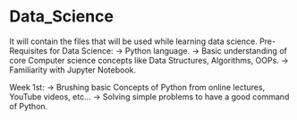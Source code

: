 # Data_Science
It will contain the files that will be used while learning data science.
Pre-Requisites for Data Science:
    -> Python language.
    -> Basic understanding of core Computer science concepts
        like Data Structures, Algorithms, OOPs.
    -> Familiarity with Jupyter Notebook.



Week 1st: 
-> Brushing basic Concepts of Python from online lectures, YouTube videos, etc...
-> Solving simple problems to have a good command of Python.
